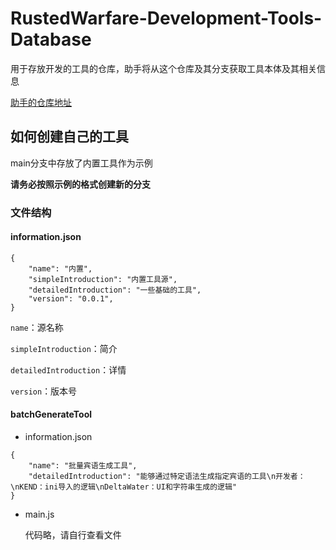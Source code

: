 # RustedWarfare-Development-Tools-Database

用于存放开发的工具的仓库，助手将从这个仓库及其分支获取工具本体及其相关信息

[助手的仓库地址](https://github.com/Delta-Water/RustedWarfare-Development-Tools)

## 如何创建自己的工具

main分支中存放了内置工具作为示例

**请务必按照示例的格式创建新的分支**

### 文件结构

#### information.json
```
{
    "name": "内置",
    "simpleIntroduction": "内置工具源",
    "detailedIntroduction": "一些基础的工具",
    "version": "0.0.1",
}
```

`name`：源名称

`simpleIntroduction`：简介

`detailedIntroduction`：详情

`version`：版本号

#### batchGenerateTool

- information.json

```
{
    "name": "批量宾语生成工具",
    "detailedIntroduction": "能够通过特定语法生成指定宾语的工具\n开发者：\nKEND：ini导入的逻辑\nDeltaWater：UI和字符串生成的逻辑"
}
```

- main.js

  代码略，请自行查看文件